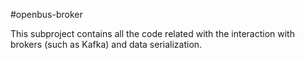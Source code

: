 #openbus-broker

This subproject contains all the code related with the interaction with brokers (such as Kafka) and data serialization.

